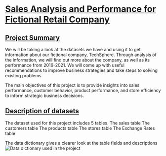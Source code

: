 # <ins>**Sales Analysis and Performance for Fictional Retail Company**</ins>


## <ins>Project Summary</ins>
We will be taking a look at the datasets we have and using it to get information about our fictional company, TechSphere. Through analysis of the information, we will find out more about the company, as well as its performance from 2016-2021. We will come up with useful recommendations to improve business strategies and take steps to solving existing problems.

The main objectives of this project is to provide insights into sales performance, customer behavior, product performance, and store efficiency to inform strategic business decisions.


## <ins>Description of datasets</ins>
The dataset used for this project includes 5 tables.
The sales table
The customers table
The products table
The stores table
The Exchange Rates table

The data dictionary gives a clearer look at the table fields and descriptions
![Data dictionary used in the project](https://github.com/DannyDalo/techsphere-analysis/blob/main/datasets/unnamed.png)







